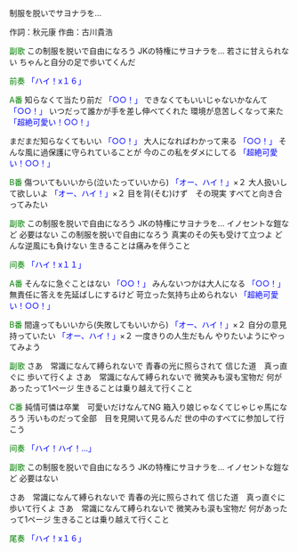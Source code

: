 制服を脱いでサヨナラを…

作詞：秋元康
作曲：古川貴浩

<font color=green>副歌</font>
この制服を脱いで自由になろう
JKの特権にサヨナラを…
若さに甘えられない
ちゃんと自分の足で歩いてくんだ

<font color=green>前奏</font>
<font color=blue>「ハイ！x１６」</font> 

<font color=green>A番</font>
知らなくて当たり前だ <font color=blue>「○○！」</font> 
できなくてもいいじゃないかなんて <font color=blue>「○○！」</font> 
いつだって誰かが手を差し伸べてくれた
環境が息苦しくなって来た <font color=blue>「超絶可愛い！○○！」</font> 

まだまだ知らなくてもいい <font color=blue>「○○！」</font> 
大人になればわかって来る <font color=blue>「○○！」</font> 
そんな風に過保護に守られていることが
今のこの私をダメにしてる <font color=blue>「超絶可愛い！○○！」</font> 

<font color=green>B番</font>
傷ついてもいいから(泣いたっていいから) <font color=blue>「オー、ハイ！」</font>×２ 
大人扱いして欲しいよ <font color=blue>「オー、ハイ！」</font>×２ 
目を背(そむ)けず　その現実
すべてと向き合ってみたい

<font color=green>副歌</font>
この制服を脱いで自由になろう
JKの特権にサヨナラを…
イノセントな鎧など
必要はない
この制服を脱いで自由になろう
真実のその矢も受けて立つよ
どんな逆風にも負けない
生きることは痛みを伴うこと

<font color=green>间奏</font>
<font color=blue>「ハイ！x１１」</font> 

<font color=green>A番</font>
そんなに急ぐことはない <font color=blue>「○○！」</font> 
みんないつかは大人になる <font color=blue>「○○！」</font> 
無責任に答えを先延ばしにするけど
苛立った気持ち止められない <font color=blue>「超絶可愛い！○○！」</font> 

<font color=green>B番</font>
間違ってもいいから(失敗してもいいから) <font color=blue>「オー、ハイ！」</font>×２ 
自分の意見持っていたい <font color=blue>「オー、ハイ！」</font>×２ 
一度きりの人生だもん
やりたいようにやってみよう

<font color=green>副歌</font>
さあ　常識になんて縛られないで
青春の光に照らされて
信じた道　真っ直ぐに
歩いて行くよ
さあ　常識になんて縛られないで
微笑みも涙も宝物だ
何があったって1ページ
生きることは乗り越えて行くこと

<font color=green>C番</font>
純情可憐は卒業　可愛いだけなんてNG
箱入り娘じゃなくてじゃじゃ馬になろう
汚いものだって全部　目を見開いて見るんだ
世の中のすべてに参加して行こう

<font color=green>间奏</font>
<font color=blue>「ハイ！ハイ！…」</font> 

<font color=green>副歌</font>
この制服を脱いで自由になろう
JKの特権にサヨナラを…
イノセントな鎧など
必要はない

さあ　常識になんて縛られないで
青春の光に照らされて
信じた道　真っ直ぐに
歩いて行くよ
さあ　常識になんて縛られないで
微笑みも涙も宝物だ
何があったって1ページ
生きることは乗り越えて行くこと

<font color=green>尾奏</font>
<font color=blue>「ハイ！x１６」</font> 
